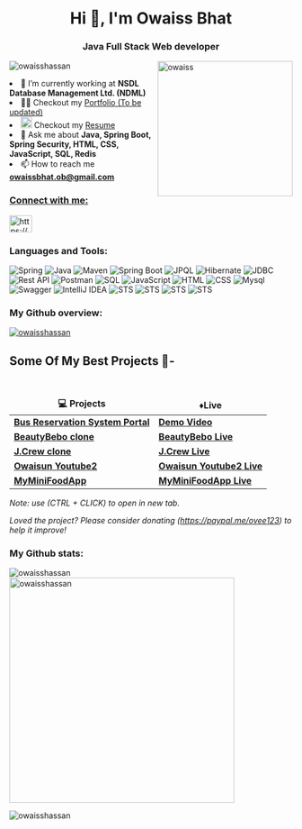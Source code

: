 
<h1 align="center">Hi 👋, I'm Owaiss Bhat</h1>
<h3 align="center">Java Full Stack Web developer</h3>

<img align="right" src="https://user-images.githubusercontent.com/101388764/185340889-4ed8dcc4-b5d4-4001-97a0-9ce8057c4c56.jpg" alt="owaiss" height="240" width="240" />

<p align="left"> <img src="https://komarev.com/ghpvc/?username=owaisshassan&label=Profile%20views&color=0e75b6&style=flat" alt="owaisshassan"/></p>



<li><g-emoji class="g-emoji" alias="seedling" fallback-src="https://github.githubassets.com/images/icons/emoji/unicode/1f331.png">🌱</g-emoji> I’m currently working at <strong>NSDL Database Management Ltd. (NDML) </strong>  
</li>


<li><g-emoji class="g-emoji" alias="man_technologist" fallback-src="https://github.githubassets.com/images/icons/emoji/unicode/1f468-1f4bb.png">👨‍💻</g-emoji> Checkout my <a href="https://owaisshassan.github.io/" rel="nofollow">Portfolio (To be updated)</a>  
</li>


<li><a target="_blank" rel="noopener noreferrer nofollow" href="https://user-images.githubusercontent.com/66555692/190847273-1a125e30-6bb9-4221-916f-47ef6d774f58.png"><img width="20" src="https://user-images.githubusercontent.com/66555692/190847273-1a125e30-6bb9-4221-916f-47ef6d774f58.png" style="max-width: 100%;"></a> Checkout my <a href="https://drive.google.com/file/d/1_JOtW_d59cS6BPfkqI3Nx81K-zlczCdi/view?usp=drive_link/view?usp=sharing" rel="nofollow">Resume</a> 
</li>


<li>💬</g-emoji> Ask me about <strong>Java, Spring Boot, Spring Security, HTML, CSS, JavaScript, SQL, Redis</strong>
</li>


<li>📫</g-emoji> How to reach me <strong><a href="mailto:owaissbhat.ob@gmail.com">owaissbhat.ob@gmail.com</strong>
</li>


<h3 align="left">Connect with me:</h3>
<p align="left">
<a target="_blank" href="https://www.linkedin.com/in/owaiss-bhat/" ><img align="center" src="https://raw.githubusercontent.com/rahuldkjain/github-profile-readme-generator/master/src/images/icons/Social/linked-in-alt.svg" alt="https://www.linkedin.com/in/owaiss-bhat/" height="30" width="40" /></a>
</p>

<h3 align="left">Languages and Tools:</h3>
<p align="left">
	<img src="https://img.shields.io/badge/Spring-green?style=for-the-badge&logo=spring&logoColor=white" alt="Spring" />
	<img src="https://img.shields.io/badge/Java-orange?style=for-the-badge&logo=Java&logoColor=white" alt="Java"/> 
	<img src="https://img.shields.io/badge/Maven-pink?style=for-the-badge&logo=maven&logoColor=white" alt="Maven"/> 
	<img src="https://img.shields.io/badge/springboot-green?style=for-the-badge&logo=Springboot&logoColor=white" alt="Spring Boot"/> 
	<img src="https://img.shields.io/badge/JPQL-aqua?style=for-the-badge&logo=JPQL&logoColor=white" alt="JPQL" />
	<img src="https://img.shields.io/badge/Hibernate-grey?style=for-the-badge&logo=Hibernate&logoColor=white" alt="Hibernate" />
	<img src="https://img.shields.io/badge/JDBC-red?style=for-the-badge&logo=JDBC&logoColor=white" alt="JDBC"/> 
	<img src="https://img.shields.io/badge/Rest API-ocean?style=for-the-badge&logo=RestAPI&logoColor=white" alt="Rest API"/> 
	<img src="https://img.shields.io/badge/Postman-maroon?style=for-the-badge&logo=Postman&logoColor=white" alt="Postman"/> 
	<img src="https://img.shields.io/badge/SQL-crimson?style=for-the-badge&logo=SQL&logoColor=white" alt="SQL"/>
	<img src="https://img.shields.io/badge/JavaScript-yellow?style=for-the-badge&logo=JavaScript&logoColor=white" alt="JavaScript"/> 
	<img src="https://img.shields.io/badge/HTML-red?style=for-the-badge&logo=HTML&logoColor=white" alt="HTML" />
	<img src="https://img.shields.io/badge/CSS-blue?style=for-the-badge&logo=CSS&logoColor=white" alt="CSS" />
	<img src="https://img.shields.io/badge/Mysql-purple?style=for-the-badge&logo=Mysql&logoColor=white" alt="Mysql"/> 
	<img src="https://img.shields.io/badge/Swagger-green?style=for-the-badge&logo=Swagger&logoColor=white" alt="Swagger"/> 
	<img src="https://img.shields.io/badge/Intellijidea-blue?style=for-the-badge&logo=IntelliJIDEA&logoColor=white" alt="IntelliJ IDEA"/> 
	<img src="https://img.shields.io/badge/STS-color?style=for-the-badge&logo=STS&logoColor=white" alt="STS"/>
	<img src="https://img.shields.io/badge/Lombok-grey?style=for-the-badge&logo=Lombok&logoColor=white" alt="STS"/>
	<img src="https://img.shields.io/badge/Redis-red?style=for-the-badge&logo=rediscache&logoColor=white" alt="STS"/>
	<img src="https://img.shields.io/badge/SonarQube-navy?style=for-the-badge&logo=sonarqube&logoColor=white" alt="STS"/>
</p>

<h3 align="left" >My Github overview: </h3>
<p align="left" width="100" > <a href="https://github.com/ryo-ma/github-profile-trophy"><img  display="flex"  src="https://github-profile-trophy.vercel.app/?username=owaisshassan&column=6&margin-w=15&margin-h=15&theme=onedark" alt="owaisshassan" /></a> </p>

## Some Of My Best Projects 🚀-

  <br />
  <table>
    <thead align="center">
      <tr border: none;>
        <td><b>💻 Projects</b></td>
         <td><b> ♦️Live </b></td>
      </tr>
    </thead>
    <tbody>
        <tr>
          <td><a target="_blank"  href="https://github.com/owaisshassan/golden-oven-671"><b> Bus Reservation System Portal</b></a></td>
          <td><a target="_blank"  href="https://drive.google.com/file/d/1aH1L9SR5ZJNe57OoOSJ_ds52NbdjdGfT/view?usp=share_link"><b> Demo Video</b></a></td>
       </tr>
       <tr>
          <td><a target="_blank"  href="https://github.com/Kapil7982/unit3project/tree/main/BeboBeauty"><b> BeautyBebo clone</b></a></td>
          <td><a target="_blank"  href="https://playful-biscochitos-3f878c.netlify.app/"><b> BeautyBebo Live</b></a></td>
      </tr>
       <tr>
	   <td><a target="_blank"  href="https://github.com/Ashirvad121/J.Crew---Unit-2" ><b> J.Crew clone</b></a></td>
           <td><a target="_blank"  href="https://resonant-puppy-8f1ee8.netlify.app/" ><b> J.Crew Live</b></a></td>
       </tr>
        </tr>
       <tr>
          <td><a target="_blank"  href="https://github.com/owaisshassan/MyYoutube2"><b>Owaisun Youtube2</b></a></td>
          <td><a target="_blank"  href="https://delicate-truffle-698870.netlify.app/"><b> Owaisun Youtube2 Live</b></a></td>
      </tr>
        </tr>
       <tr>
          <td><a target="_blank"  href="https://github.com/owaisshassan/MyMiniFoodApp"><b> MyMiniFoodApp</b></a></td>
          <td><a target="_blank"  href="https://astonishing-pony-72963d.netlify.app/"><b> MyMiniFoodApp Live</b></a></td>
      </tr>
       </tbody>
  </table>
  
  <p><i>Note: use (CTRL + CLICK) to open in new tab.</i></p>
  
<i>Loved the project? Please consider donating (https://paypal.me/ovee123) to help it improve!</i>

<h3 align="left" >My Github stats: </h3>
<p>
<img align="left" src="https://github-readme-stats.vercel.app/api/top-langs?username=owaisshassan&show_icons=true&locale=en&layout=compact" alt="owaisshassan" />
</p>

<p><img align="center" src="https://github-readme-stats.vercel.app/api?username=owaisshassan&show_icons=true&locale=en" alt="owaisshassan" width="400"/></p>

<p><img align="center" src="https://github-readme-streak-stats.herokuapp.com/?user=owaisshassan&" alt="owaisshassan" /></p>

